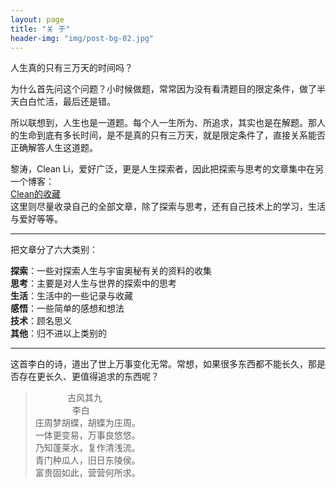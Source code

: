 ```yaml
---
layout: page
title: "关 于"
header-img: "img/post-bg-02.jpg"
---
```

人生真的只有三万天的时间吗？

为什么首先问这个问题？小时候做题，常常因为没有看清题目的限定条件，做了半天白白忙活，最后还是错。

所以联想到，人生也是一道题。每个人一生所为、所追求，其实也是在解题。那人的生命到底有多长时间，是不是真的只有三万天，就是限定条件了，直接关系能否正确解答人生这道题。

黎涛，Clean Li，爱好广泛，更是人生探索者，因此把探索与思考的文章集中在另一个博客：<br>
[Clean的收藏](https://longhistory.github.io/clean_collecting/index.html)<br>
这里则尽量收录自己的全部文章，除了探索与思考，还有自己技术上的学习，生活与爱好等等。

---
把文章分了六大类别：<br>

**探索**：一些对探索人生与宇宙奥秘有关的资料的收集<br>
**思考**：主要是对人生与世界的探索中的思考<br>
**生活**：生活中的一些记录与收藏<br>
**感悟**：一些简单的感想和想法<br>
**技术**：顾名思义<br>
**其他**：归不进以上类别的<br>

---
这首李白的诗，道出了世上万事变化无常。常想，如果很多东西都不能长久，那是否存在更长久、更值得追求的东西呢？

> &nbsp;&nbsp;&nbsp;&nbsp;&nbsp;&nbsp;&nbsp;&nbsp;&nbsp;&nbsp;&nbsp;&nbsp;&nbsp;古风其九<br>
 &nbsp;&nbsp;&nbsp;&nbsp;&nbsp;&nbsp;&nbsp;&nbsp;&nbsp;&nbsp;&nbsp;&nbsp;&nbsp;&nbsp;&nbsp;李白<br>
庄周梦胡蝶，胡蝶为庄周。<br>
一体更变易，万事良悠悠。<br>
乃知蓬莱水，复作清浅流。<br>
青门种瓜人，旧日东陵侯。<br>
富贵固如此，营营何所求。<br>
